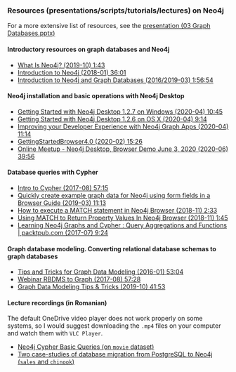 ### Resources (presentations/scripts/tutorials/lectures) on Neo4j

For a more extensive list of resources, see the [presentation (03 Graph Databases.pptx)](https://github.com/marinfotache/Polyglot-Persistence-and-Big-Data/blob/master/03%20Graph%20databases.%20Neo4j/03%20%20Graph%20Databases.pptx)

#### Introductory resources on graph databases and Neo4j
- [What Is Neo4j? (2019-10) 1:43](https://www.youtube.com/watch?v=GM9bB4ytGao)
- [Introduction to Neo4j (2018-01) 36:01](https://www.youtube.com/watch?v=w64Z419MDIk&t=1413s)
- [Introduction to Neo4j and Graph Databases (2016/2019-03) 1:56:54](https://www.youtube.com/watch?v=oRtVdXvtD3o&t=3226s)

#### Neo4j installation and basic operations with Neo4j Desktop
- [Getting Started with Neo4j Desktop 1.2.7 on Windows (2020-04) 10:45](https://www.youtube.com/watch?v=RSbhmVF_ccs&t=30s)
- [Getting Started with Neo4j Desktop 1.2.6 on OS X (2020-04) 9:14](https://www.youtube.com/watch?v=cTZ_Z3KfLyE&t=198s)
- [Improving your Developer Experience with Neo4j Graph Apps (2020-04) 11:14](https://www.youtube.com/watch?v=LcIP86vjNps)
- [GettingStartedBrowser4.0 (2020-02) 15:26](https://www.youtube.com/watch?v=oHo-lQ79zf0&list=RDCMUCvze3hU6OZBkB1vkhH2lH9Q&index=11)
- [Online Meetup - Neo4j Desktop, Browser Demo June 3, 2020 (2020-06) 39:56](https://www.youtube.com/watch?v=Q-TX5Dk7fNM)

#### Database queries with Cypher
- [Intro to Cypher (2017-08) 57:15](https://www.youtube.com/watch?v=pMjwgKqMzi8&list=RDCMUCvze3hU6OZBkB1vkhH2lH9Q&index=33)
- [Quickly create example graph data for Neo4j using form fields in a Browser Guide (2019-03) 11:13](https://www.youtube.com/watch?v=9ejX6JWky6o&t=495s)
- [How to execute a MATCH statement in Neo4j Browser (2018-11) 2:33](https://www.youtube.com/watch?v=Sz2C618QKN8)
- [Using MATCH to Return Property Values In Neo4j Browser (2018-11) 1:45](https://www.youtube.com/watch?v=Nb9tSFVrQuc)
- [Learning Neo4j Graphs and Cypher : Query Aggregations and Functions | packtpub.com (2017-07) 9:24](https://www.youtube.com/watch?v=3sgNbgRjZSU&t=238s)

#### Graph database modeling. Converting relational database schemas to graph databases
- [Tips and Tricks for Graph Data Modeling (2016-01) 53:04](https://www.youtube.com/watch?v=-YPXFMjGtDc&feature=emb_logo)
- [Webinar RBDMS to Graph (2017-08) 57:28](https://www.youtube.com/watch?v=zRYxJvjB0jQ&t=595s)
- [Graph Data Modeling Tips & Tricks (2019-10) 41:53](https://www.youtube.com/watch?v=eAbPgyouAE4&t=2167s)

#### Lecture recordings (in Romanian)
The default OneDrive video player does not  work properly on some systems, so I would suggest downloading the `.mp4` files on your computer and watch them with `VLC Player`.
- [Neo4j Cypher Basic Queries (on `movie` dataset)](https://transcripts.gotomeeting.com/#/s/88e0376251f18a93af1a88aa8e4de787f418b874e00bdf1b16745724140882c8)
- [Two case-studies of database migration from PostgreSQL to Neo4j (`sales` and `chinook`)](https://transcripts.gotomeeting.com/#/s/68a3710903ea13a0a8b334f45286d4fc335b2edddae381ce416ec982346814cc)
